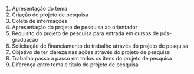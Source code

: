1. Apresentação do tema
2. Criação do projeto de pesquisa
3. Coleta de informações
4. Apresentação do projeto de pesquisa ao orientador
5. Requisito do projeto de pesquisa para entrada em cursos de pós-graduação
6. Solicitação de financiamento do trabalho através do projeto de pesquisa
7. Objetivo de ter clareza nas ações através do projeto de pesquisa
8. Trabalho passo a passo em todos os itens do projeto de pesquisa
9. Diferença entre tema e título do projeto de pesquisa
